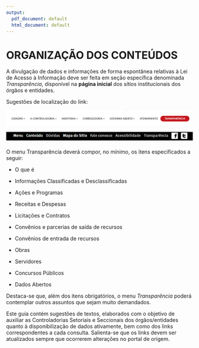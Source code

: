 ```yaml
---
output:
  pdf_document: default
  html_document: default
---
```

# ORGANIZAÇÃO DOS CONTEÚDOS

A divulgação de dados e informações de forma espontânea relativas à Lei de Acesso à Informação deve ser feita em seção específica denominada *Transparência*, disponível na **página inicial** dos sítios institucionais dos órgãos e entidades.

Sugestões de localização do link:

![](static\imagem_2.png)


![](static\imagem_1.png)

O menu Transparência deverá compor, no mínimo, os itens especificados a seguir:

- O que é

-	Informações Classificadas e Desclassificadas

-	Ações e Programas

-	Receitas e Despesas

-	Licitações e Contratos

-	Convênios e parcerias de saída de recursos

-	Convênios de entrada de recursos

- Obras

-	Servidores

-	Concursos Públicos

-	Dados Abertos


Destaca-se que, além dos itens obrigatórios, o menu *Transparência* poderá contemplar outros assuntos que sejam muito demandados. 

Este guia contém sugestões de textos, elaborados com o objetivo de auxiliar as Controladorias Setoriais e Seccionais dos órgãos/entidades quanto à disponibilização de dados ativamente, bem como dos links correspondentes a cada consulta. Salienta-se que os links devem ser atualizados sempre que ocorrerem alterações no portal de origem.


